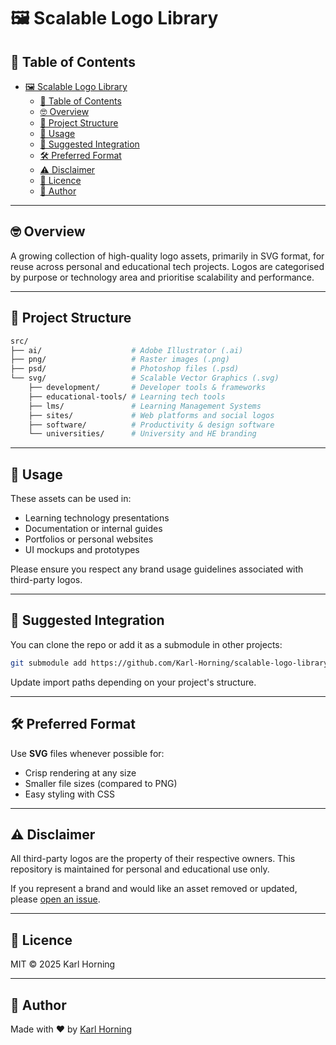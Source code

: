 # 🖼️ Scalable Logo Library

## 📖 Table of Contents

- [🖼️ Scalable Logo Library](#️-scalable-logo-library)
  - [📖 Table of Contents](#-table-of-contents)
  - [🤓 Overview](#-overview)
  - [📁 Project Structure](#-project-structure)
  - [🎯 Usage](#-usage)
  - [🧩 Suggested Integration](#-suggested-integration)
  - [🛠️ Preferred Format](#️-preferred-format)
  - [⚠️ Disclaimer](#️-disclaimer)
  - [📄 Licence](#-licence)
  - [👤 Author](#-author)

---

## 🤓 Overview

A growing collection of high-quality logo assets, primarily in SVG format, for reuse across personal and educational tech projects. Logos are categorised by purpose or technology area and prioritise scalability and performance.

---

## 📁 Project Structure

```bash
src/
├── ai/                    # Adobe Illustrator (.ai)
├── png/                   # Raster images (.png)
├── psd/                   # Photoshop files (.psd)
└── svg/                   # Scalable Vector Graphics (.svg)
    ├── development/       # Developer tools & frameworks
    ├── educational-tools/ # Learning tech tools
    ├── lms/               # Learning Management Systems
    ├── sites/             # Web platforms and social logos
    ├── software/          # Productivity & design software
    └── universities/      # University and HE branding
```

---

## 🎯 Usage

These assets can be used in:

- Learning technology presentations
- Documentation or internal guides
- Portfolios or personal websites
- UI mockups and prototypes

Please ensure you respect any brand usage guidelines associated with third-party logos.

---

## 🧩 Suggested Integration

You can clone the repo or add it as a submodule in other projects:

```bash
git submodule add https://github.com/Karl-Horning/scalable-logo-library.git assets/logos
```

Update import paths depending on your project's structure.

---

## 🛠️ Preferred Format

Use **SVG** files whenever possible for:

- Crisp rendering at any size
- Smaller file sizes (compared to PNG)
- Easy styling with CSS

---

## ⚠️ Disclaimer

All third-party logos are the property of their respective owners. This repository is maintained for personal and educational use only.

If you represent a brand and would like an asset removed or updated, please [open an issue](https://github.com/Karl-Horning/scalable-logo-library/issues).

---

## 📄 Licence

MIT © 2025 Karl Horning

---

## 👤 Author

Made with ❤️ by [Karl Horning](https://github.com/Karl-Horning)
